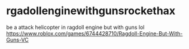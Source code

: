 # rgadollenginewithgunsrockethax
be a attack helicopter in ragdoll engine but with guns lol
https://www.roblox.com/games/6744428710/Ragdoll-Engine-But-With-Guns-VC
